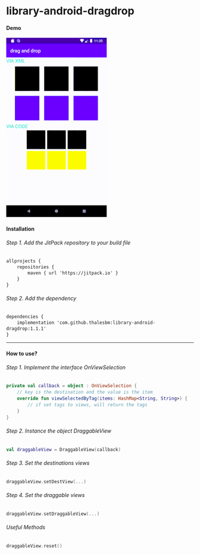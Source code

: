 # library-android-dragdrop

#### Demo

![](demo/demo1.gif)

#### Installation

###### Step 1. Add the JitPack repository to your build file
```
allprojects {
    repositories {
        maven { url 'https://jitpack.io' }
    }
}
```

###### Step 2. Add the dependency
```
dependencies {
    implementation 'com.github.thalesbm:library-android-dragdrop:1.1.1'
}
```

------

#### How to use?

###### Step 1. Implement the interface OnViewSelection
```kotlin
private val callback = object : OnViewSelection {
    // key is the destination and the value is the item
    override fun viewSelectedByTag(items: HashMap<String, String>) {
        // if set tags to views, will return the tags
    }
}
```

###### Step 2. Instance the object DraggableView
```kotlin
val draggableView = DraggableView(callback)
```

###### Step 3. Set the destinations views
```kotlin
draggableView.setDestView(...)
```

###### Step 4. Set the draggable views
```kotlin
draggableView.setDraggableView(...)
```

###### Useful Methods
```kotlin
draggableView.reset()
```
